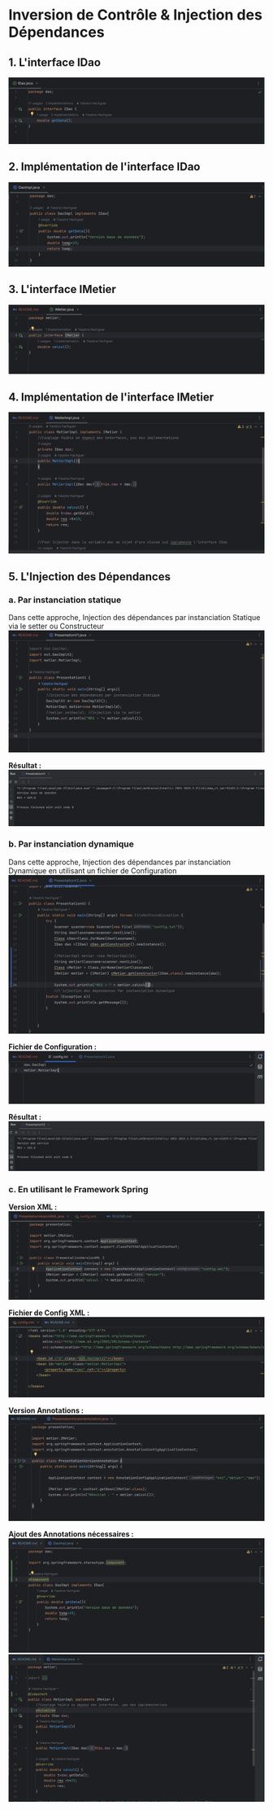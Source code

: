 # Inversion de Contrôle & Injection des Dépendances

## 1. L'interface IDao
![img.png](images/img.png)

## 2. Implémentation de l'interface IDao
![img_1.png](images/img_1.png)

## 3. L'interface IMetier
![img_2.png](images/img_2.png)

## 4. Implémentation de l'interface IMetier
![img_3.png](images/img_3.png)

## 5. L'Injection des Dépendances

### a. Par instanciation statique
Dans cette approche, Injection des dépendances par instanciation Statique via le setter ou Constructeur
![img_4.png](images/img_4.png)

**Résultat :**
![img_5.png](images/img_5.png)

### b. Par instanciation dynamique
Dans cette approche, Injection des dépendances par instanciation Dynamique en utilisant un fichier de Configuration
![img_6.png](images/img_6.png)

**Fichier de Configuration :**
![img_7.png](images/img_7.png)

**Résultat :**
![img_8.png](images/img_8.png)

### c. En utilisant le Framework Spring
**Version XML :**
![img_9.png](images/img_9.png)

**Fichier de Config XML :**
![img_10.png](images/img_10.png)

**Version Annotations :**
![img_11.png](images/img_11.png)

**Ajout des Annotations nécessaires :**
![img_12.png](images/img_12.png)
![img_13.png](images/img_13.png)